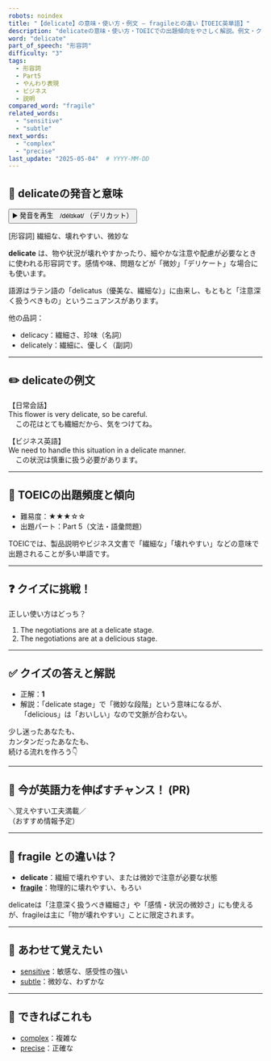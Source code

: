 ```yaml
---
robots: noindex
title: "【delicate】の意味・使い方・例文 ― fragileとの違い【TOEIC英単語】"
description: "delicateの意味・使い方・TOEICでの出題傾向をやさしく解説。例文・クイズ付きでfragileとの違いもわかりやすく学べます。"
word: "delicate"
part_of_speech: "形容詞"
difficulty: "3"
tags:
  - 形容詞
  - Part5
  - やんわり表現
  - ビジネス
  - 説明
compared_word: "fragile"
related_words:
  - "sensitive"
  - "subtle"
next_words:
  - "complex"
  - "precise"
last_update: "2025-05-04"  # YYYY-MM-DD
---
```


## 🔰 delicateの発音と意味

<button class="play-audio" onclick="playTTS('delicate')">
  <span class="play-audio-main">
    ▶️ 発音を再生　/délɪkət/
  </span>
  <span class="play-audio-sub">
    （デリカット）
  </span>
</button>

[形容詞] 繊細な、壊れやすい、微妙な

**delicate** は、物や状況が壊れやすかったり、細やかな注意や配慮が必要なときに使われる形容詞です。感情や味、問題などが「微妙」「デリケート」な場合にも使います。

語源はラテン語の「delicatus（優美な、繊細な）」に由来し、もともと「注意深く扱うべきもの」というニュアンスがあります。

他の品詞：  
- delicacy：繊細さ、珍味（名詞）
- delicately：繊細に、優しく（副詞）

---

## ✏️ delicateの例文

【日常会話】  
This flower is very delicate, so be careful.  
　この花はとても繊細だから、気をつけてね。

【ビジネス英語】  
We need to handle this situation in a delicate manner.  
　この状況は慎重に扱う必要があります。

---

## 🎯 TOEICの出題頻度と傾向

- 難易度：★★★☆☆
- 出題パート：Part 5（文法・語彙問題）

TOEICでは、製品説明やビジネス文書で「繊細な」「壊れやすい」などの意味で出題されることが多い単語です。

---

## ❓ クイズに挑戦！

正しい使い方はどっち？

1. The negotiations are at a delicate stage.  
2. The negotiations are at a delicious stage.

---

## ✅ クイズの答えと解説

- 正解：**1**
- 解説：「delicate stage」で「微妙な段階」という意味になるが、「delicious」は「おいしい」なので文脈が合わない。

少し迷ったあなたも、  
カンタンだったあなたも、  
続ける流れを作ろう👇️

---

## 🚀 今が英語力を伸ばすチャンス！ (PR)

<div class="info-center">
＼覚えやすい工夫満載／<br>  
（おすすめ情報予定）
</div>

---

## 🤔  fragile との違いは？

- **delicate**：繊細で壊れやすい、または微妙で注意が必要な状態
- **[fragile](/fragile)**：物理的に壊れやすい、もろい

delicateは「注意深く扱うべき繊細さ」や「感情・状況の微妙さ」にも使えるが、fragileは主に「物が壊れやすい」ことに限定されます。

---

## 🧩 あわせて覚えたい

- [sensitive](/sensitive)：敏感な、感受性の強い
- [subtle](/subtle)：微妙な、わずかな

---

## 📖 できればこれも

- [complex](/complex)：複雑な
- [precise](/precise)：正確な

<!-- cvid: aid26_bid29 -->
